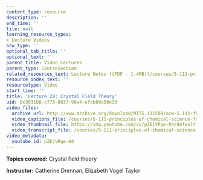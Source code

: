 ```yaml
---
content_type: resource
description: ''
end_time: ''
file: null
learning_resource_types:
- Lecture Videos
ocw_type: ''
optional_tab_title: ''
optional_text: ''
parent_title: Video Lectures
parent_type: CourseSection
related_resources_text: Lecture Notes ([PDF - 1.4MB](/courses/5-111-principles-of-chemical-science-fall-2008/resources/lecnotes28))
resource_index_text: ''
resourcetype: Video
start_time: ''
title: 'Lecture 28: Crystal Field Theory'
uid: 0c9031b8-c773-8037-98a4-efcb80d50e33
video_files:
  archive_url: http://www.archive.org/download/MIT5.111F08/ocw-5.111-f08-lec28_300k.mp4
  video_captions_file: /courses/5-111-principles-of-chemical-science-fall-2008/eeca9e633a4f5e759fa586bbef7a7c08_pZEjVRqe-N4.vtt
  video_thumbnail_file: https://img.youtube.com/vi/pZEjVRqe-N4/default.jpg
  video_transcript_file: /courses/5-111-principles-of-chemical-science-fall-2008/d3213ff5459f468218e3d35449eda49c_pZEjVRqe-N4.pdf
video_metadata:
  youtube_id: pZEjVRqe-N4
---
```


**Topics covered:** Crystal field theory

**Instructor:** Catherine Drennan, Elizabeth Vogel Taylor



